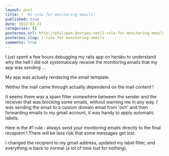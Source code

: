 ```yaml
---
layout: post
title: ! '#1 rule for monitoring emails'
published: true
date: 2013-02-22
categories: []
posterous_url: http://philippe.bourgau.net/1-rule-for-monitoring-emails
posterous_slug: 1-rule-for-monitoring-emails
comments: true
---
```

<p>I just spent a few hours debugging my rails app on heroku to understand why the hell I did not systematicaly receive the monitoring emails that my app was sending ...</p>
<p>My app was actually rendering the email template.</p>
<p>Wether the mail came through actually dependend on the mail content !</p>
<p>It seems there was a spam filter somewhere between the sender and the receiver that was blocking some emails, without warning me in any way. I was sending the email to a custom domain email from 'ovh' and then forwarding emails to my gmail account, it was handy to apply automatic labels.</p>
<p>Here is the #1 rule : always send your monitoring emails directly to the final recepient ! There will be less risk that some messages get lost.&nbsp;</p>
<p>I changed the recipient to my gmail address, updated my label filter, and everything is back to normal (a lot of time lost for nothing).</p>

